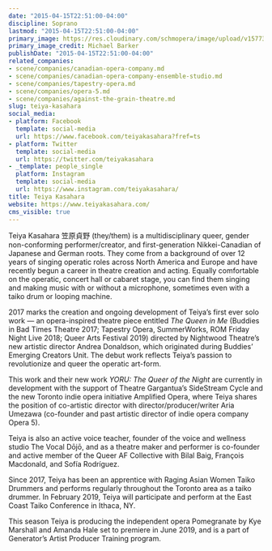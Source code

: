 ```yaml
---
date: "2015-04-15T22:51:00-04:00"
discipline: Soprano
lastmod: "2015-04-15T22:51:00-04:00"
primary_image: https://res.cloudinary.com/schmopera/image/upload/v1577394937/media/2019/12/TeiyaKasahara-pc-MIchaelBarker_ysqajc.jpg
primary_image_credit: Michael Barker
publishDate: "2015-04-15T22:51:00-04:00"
related_companies:
- scene/companies/canadian-opera-company.md
- scene/companies/canadian-opera-company-ensemble-studio.md
- scene/companies/tapestry-opera.md
- scene/companies/opera-5.md
- scene/companies/against-the-grain-theatre.md
slug: teiya-kasahara
social_media:
- platform: Facebook
  template: social-media
  url: https://www.facebook.com/teiyakasahara?fref=ts
- platform: Twitter
  template: social-media
  url: https://twitter.com/teiyakasahara
- _template: people_single
  platform: Instagram
  template: social-media
  url: https://www.instagram.com/teiyakasahara/
title: Teiya Kasahara
website: https://www.teiyakasahara.com/
cms_visible: true
---
```

Teiya Kasahara 笠原貞野 (they/them) is a multidisciplinary queer, gender non-conforming performer/creator, and first-generation Nikkei-Canadian of Japanese and German roots. They come from a background of over 12 years of singing operatic roles across North America and Europe and have recently begun a career in theatre creation and acting. Equally comfortable on the operatic, concert hall or cabaret stage, you can find them singing and making music with or without a microphone, sometimes even with a taiko drum or looping machine.

2017 marks the creation and ongoing development of Teiya’s first ever solo work — an opera-inspired theatre piece entitled _The Queen in Me_ (Buddies in Bad Times Theatre 2017; Tapestry Opera, SummerWorks, ROM Friday Night Live 2018; Queer Arts Festival 2019) directed by Nightwood Theatre’s new artistic director Andrea Donaldson, which originated during Buddies’ Emerging Creators Unit. The debut work reflects Teiya’s passion to revolutionize and queer the operatic art-form. 

This work and their new work _YORU: The Queer of the Night_ are currently in development with the support of Theatre Gargantua’s SideStream Cycle and the new Toronto indie opera initiative Amplified Opera, where Teiya shares the position of co-artistic director with director/producer/writer Aria Umezawa (co-founder and past artistic director of indie opera company Opera 5).

Teiya is also an active voice teacher, founder of the voice and wellness studio The Vocal Dōjō, and as a theatre maker and performer is co-founder and active member of the Queer AF Collective with Bilal Baig, François Macdonald, and Sofía Rodríguez.

Since 2017, Teiya has been an apprentice with Raging Asian Women Taiko Drummers and performs regularly throughout the Toronto area as a taiko drummer. In February 2019, Teiya will participate and perform at the East Coast Taiko Conference in Ithaca, NY.

This season Teiya is producing the independent opera Pomegranate by Kye Marshall and Amanda Hale set to premiere in June 2019, and is a part of Generator’s Artist Producer Training program.